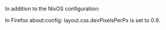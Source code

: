 In addition to the NixOS configuration:

In Firefox about:config: layout.css.devPixelsPerPx is set to 0.9.
